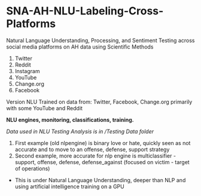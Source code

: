 # SNA-AH-NLU-Labeling-Cross-Platforms
Natural Language Understanding, Processing, and Sentiment Testing across social media platforms on AH data using Scientific Methods

1. Twitter
2. Reddit
3. Instagram
4. YouTube
5. Change.org
6. Facebook

Version NLU Trained on data from: Twitter, Facebook, Change.org primarily with some YouTube and Reddit

<b>NLU engines, monitoring, classifications, training.</b>

<i>Data used in NLU Testing Analysis is in /Testing Data folder</i>
1. First example (old nlpengine) is binary love or hate, quickly seen as not accurate and to move to an offense, defense, support strategy
2. Second example, more accurate for nlp engine is multiclassifier - support, offense, defense, defense_against (focused on victim - target of operations)
- This is under Natural Language Understanding, deeper than NLP and using artificial intelligence training on a GPU
